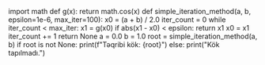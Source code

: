 import math
def g(x):
    return math.cos(x)
def simple_iteration_method(a, b, epsilon=1e-6, max_iter=100):
    x0 = (a + b) / 2.0 
    iter_count = 0
    while iter_count < max_iter:
        x1 = g(x0)
        if abs(x1 - x0) < epsilon:
            return x1 
        x0 = x1
        iter_count += 1
    return None
a = 0.0
b = 1.0
root = simple_iteration_method(a, b)
if root is not None:
    print(f"Təqribi kök: {root}")
else:
    print("Kök tapılmadı.")
